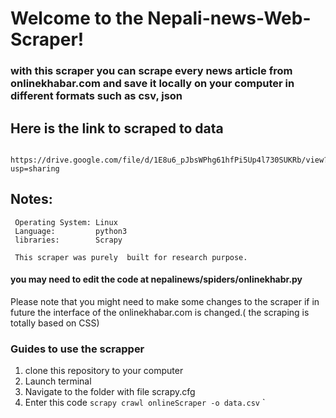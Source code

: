 # Welcome to the Nepali-news-Web-Scraper!

### with this scraper you can scrape every news article from onlinekhabar.com and save it locally on your computer in different formats such as csv, json
## Here is the link to scraped to data
          https://drive.google.com/file/d/1E8u6_pJbsWPhg61hfPi5Up4l730SUKRb/view?usp=sharing

## Notes:
     Operating System: Linux
     Language:         python3
     libraries:        Scrapy

     This scraper was purely  built for research purpose. 


#### you may need to edit the code at nepalinews/spiders/onlinekhabr.py


Please note that you might need to make some changes to the scraper 
if in future the interface of the onlinekhabar.com is 
changed.( the scraping is totally based on CSS)

### Guides to use the scrapper
 1. clone this repository to your computer
 2. Launch terminal
 3. Navigate to the folder with file scrapy.cfg
 4. Enter this code
 `scrapy crawl onlineScraper -o data.csv`
`


